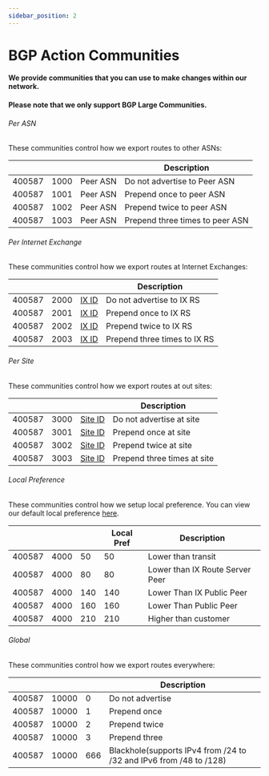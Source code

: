 ```yaml
---
sidebar_position: 2
---
```


# BGP Action Communities

#### We provide communities that you can use to make changes within our network.

#### Please note that we only support BGP Large Communities.


###### Per ASN
These communities control how we export routes to other ASNs:

|        |      |          | Description                     |
|--------|------|----------|---------------------------------|
| 400587 | 1000 | Peer ASN | Do not advertise to Peer ASN    |
| 400587 | 1001 | Peer ASN | Prepend once to peer ASN        |
| 400587 | 1002 | Peer ASN | Prepend twice to peer ASN       |
| 400587 | 1003 | Peer ASN | Prepend three times to peer ASN |


###### Per Internet Exchange
These communities control how we export routes at Internet Exchanges:

|        |      |                                           | Description                  |
|--------|------|-------------------------------------------|------------------------------|
| 400587 | 2000 | [IX ID](/docs/BGP%20Communities/IX%20IDs) | Do not advertise to IX RS    |
| 400587 | 2001 | [IX ID](/docs/BGP%20Communities/IX%20IDs) | Prepend once to IX RS        |
| 400587 | 2002 | [IX ID](/docs/BGP%20Communities/IX%20IDs) | Prepend twice to IX RS       |
| 400587 | 2003 | [IX ID](/docs/BGP%20Communities/IX%20IDs) | Prepend three times to IX RS |


###### Per Site
These communities control how we export routes at out sites:

|        |      |                                               | Description                 |
|--------|------|-----------------------------------------------|-----------------------------|
| 400587 | 3000 | [Site ID](/docs/BGP%20Communities/Site%20IDs) | Do not advertise at site    |
| 400587 | 3001 | [Site ID](/docs/BGP%20Communities/Site%20IDs) | Prepend once at site        |
| 400587 | 3002 | [Site ID](/docs/BGP%20Communities/Site%20IDs) | Prepend twice at site       |
| 400587 | 3003 | [Site ID](/docs/BGP%20Communities/Site%20IDs) | Prepend three times at site |


###### Local Preference
These communities control how we setup local preference. You can view our default local preference [here](/docs/BGP%20Communities/Peer%20Types).

|        |      |     | Local Pref | Description                     |
|--------|------|-----|------------|---------------------------------|
| 400587 | 4000 | 50  | 50         | Lower than transit              |
| 400587 | 4000 | 80  | 80         | Lower than IX Route Server Peer |
| 400587 | 4000 | 140 | 140        | Lower Than IX Public Peer       |
| 400587 | 4000 | 160 | 160        | Lower Than Public Peer          |
| 400587 | 4000 | 210 | 210        | Higher than customer            |



###### Global
These communities control how we export routes everywhere:

|        |       |     | Description                                                        |
|--------|-------|-----|--------------------------------------------------------------------|
| 400587 | 10000 | 0   | Do not advertise                                                   |
| 400587 | 10000 | 1   | Prepend once                                                       |
| 400587 | 10000 | 2   | Prepend twice                                                      |
| 400587 | 10000 | 3   | Prepend three                                                      |
| 400587 | 10000 | 666 | Blackhole(supports IPv4 from /24 to /32 and IPv6 from /48 to /128) |
